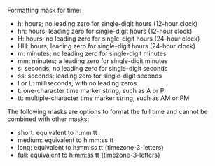 Formatting mask for time:

- h: hours; no leading zero for single-digit hours (12-hour clock)
- hh: hours; leading zero for single-digit hours (12-hour clock)
- H: hours; no leading zero for single-digit hours (24-hour clock)
- HH: hours; leading zero for single-digit hours (24-hour clock)
- m: minutes; no leading zero for single-digit minutes
- mm: minutes; a leading zero for single-digit minutes
- s: seconds; no leading zero for single-digit seconds
- ss: seconds; leading zero for single-digit seconds
- l or L: milliseconds, with no leading zeros
- t: one-character time marker string, such as A or P
- tt: multiple-character time marker string, such as AM or PM

The following masks are options to format the full time and cannot be combined with other masks:

- short: equivalent to h:mm tt
- medium: equivalent to h:mm:ss tt
- long: equivalent to h:mm:ss tt {timezone-3-letters}
- full: equivalent to h:mm:ss tt {timezone-3-letters}